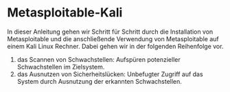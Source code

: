 # Metasploitable-Kali
In dieser Anleitung gehen wir Schritt für Schritt durch die Installation von Metasploitable und die anschließende Verwendung von Metasploitable auf einem Kali Linux Rechner. Dabei gehen wir in der folgenden Reihenfolge vor.
1. das Scannen von Schwachstellen: Aufspüren potenzieller Schwachstellen im Zielsystem.
2. das Ausnutzen von Sicherheitslücken: Unbefugter Zugriff auf das System durch Ausnutzung der erkannten Schwachstellen.
